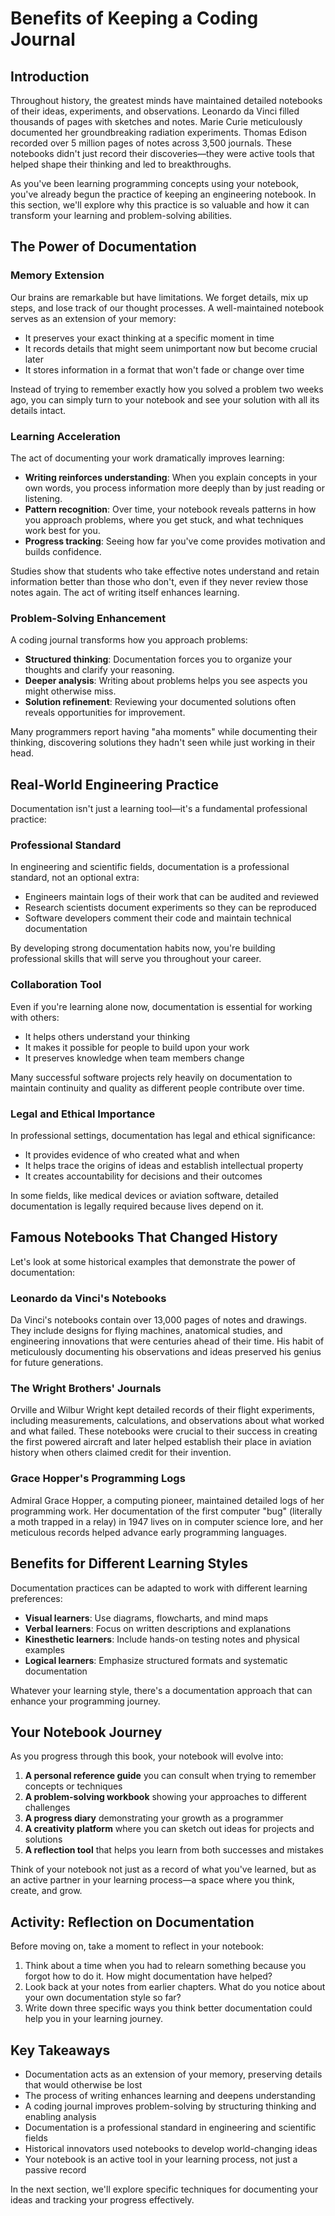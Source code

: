 # Benefits of Keeping a Coding Journal

## Introduction

Throughout history, the greatest minds have maintained detailed notebooks of their ideas, experiments, and observations. Leonardo da Vinci filled thousands of pages with sketches and notes. Marie Curie meticulously documented her groundbreaking radiation experiments. Thomas Edison recorded over 5 million pages of notes across 3,500 journals. These notebooks didn't just record their discoveries—they were active tools that helped shape their thinking and led to breakthroughs.

As you've been learning programming concepts using your notebook, you've already begun the practice of keeping an engineering notebook. In this section, we'll explore why this practice is so valuable and how it can transform your learning and problem-solving abilities.

## The Power of Documentation

### Memory Extension

Our brains are remarkable but have limitations. We forget details, mix up steps, and lose track of our thought processes. A well-maintained notebook serves as an extension of your memory:

- It preserves your exact thinking at a specific moment in time
- It records details that might seem unimportant now but become crucial later
- It stores information in a format that won't fade or change over time

Instead of trying to remember exactly how you solved a problem two weeks ago, you can simply turn to your notebook and see your solution with all its details intact.

### Learning Acceleration

The act of documenting your work dramatically improves learning:

- **Writing reinforces understanding**: When you explain concepts in your own words, you process information more deeply than by just reading or listening.
- **Pattern recognition**: Over time, your notebook reveals patterns in how you approach problems, where you get stuck, and what techniques work best for you.
- **Progress tracking**: Seeing how far you've come provides motivation and builds confidence.

Studies show that students who take effective notes understand and retain information better than those who don't, even if they never review those notes again. The act of writing itself enhances learning.

### Problem-Solving Enhancement

A coding journal transforms how you approach problems:

- **Structured thinking**: Documentation forces you to organize your thoughts and clarify your reasoning.
- **Deeper analysis**: Writing about problems helps you see aspects you might otherwise miss.
- **Solution refinement**: Reviewing your documented solutions often reveals opportunities for improvement.

Many programmers report having "aha moments" while documenting their thinking, discovering solutions they hadn't seen while just working in their head.

## Real-World Engineering Practice

Documentation isn't just a learning tool—it's a fundamental professional practice:

### Professional Standard

In engineering and scientific fields, documentation is a professional standard, not an optional extra:

- Engineers maintain logs of their work that can be audited and reviewed
- Research scientists document experiments so they can be reproduced
- Software developers comment their code and maintain technical documentation

By developing strong documentation habits now, you're building professional skills that will serve you throughout your career.

### Collaboration Tool

Even if you're learning alone now, documentation is essential for working with others:

- It helps others understand your thinking
- It makes it possible for people to build upon your work
- It preserves knowledge when team members change

Many successful software projects rely heavily on documentation to maintain continuity and quality as different people contribute over time.

### Legal and Ethical Importance

In professional settings, documentation has legal and ethical significance:

- It provides evidence of who created what and when
- It helps trace the origins of ideas and establish intellectual property
- It creates accountability for decisions and their outcomes

In some fields, like medical devices or aviation software, detailed documentation is legally required because lives depend on it.

## Famous Notebooks That Changed History

Let's look at some historical examples that demonstrate the power of documentation:

### Leonardo da Vinci's Notebooks

Da Vinci's notebooks contain over 13,000 pages of notes and drawings. They include designs for flying machines, anatomical studies, and engineering innovations that were centuries ahead of their time. His habit of meticulously documenting his observations and ideas preserved his genius for future generations.

### The Wright Brothers' Journals

Orville and Wilbur Wright kept detailed records of their flight experiments, including measurements, calculations, and observations about what worked and what failed. These notebooks were crucial to their success in creating the first powered aircraft and later helped establish their place in aviation history when others claimed credit for their invention.

### Grace Hopper's Programming Logs

Admiral Grace Hopper, a computing pioneer, maintained detailed logs of her programming work. Her documentation of the first computer "bug" (literally a moth trapped in a relay) in 1947 lives on in computer science lore, and her meticulous records helped advance early programming languages.

## Benefits for Different Learning Styles

Documentation practices can be adapted to work with different learning preferences:

- **Visual learners**: Use diagrams, flowcharts, and mind maps
- **Verbal learners**: Focus on written descriptions and explanations
- **Kinesthetic learners**: Include hands-on testing notes and physical examples
- **Logical learners**: Emphasize structured formats and systematic documentation

Whatever your learning style, there's a documentation approach that can enhance your programming journey.

## Your Notebook Journey

As you progress through this book, your notebook will evolve into:

1. **A personal reference guide** you can consult when trying to remember concepts or techniques
2. **A problem-solving workbook** showing your approaches to different challenges
3. **A progress diary** demonstrating your growth as a programmer
4. **A creativity platform** where you can sketch out ideas for projects and solutions
5. **A reflection tool** that helps you learn from both successes and mistakes

Think of your notebook not just as a record of what you've learned, but as an active partner in your learning process—a space where you think, create, and grow.

## Activity: Reflection on Documentation

Before moving on, take a moment to reflect in your notebook:

1. Think about a time when you had to relearn something because you forgot how to do it. How might documentation have helped?
2. Look back at your notes from earlier chapters. What do you notice about your own documentation style so far?
3. Write down three specific ways you think better documentation could help you in your learning journey.

## Key Takeaways

- Documentation acts as an extension of your memory, preserving details that would otherwise be lost
- The process of writing enhances learning and deepens understanding
- A coding journal improves problem-solving by structuring thinking and enabling analysis
- Documentation is a professional standard in engineering and scientific fields
- Historical innovators used notebooks to develop world-changing ideas
- Your notebook is an active tool in your learning process, not just a passive record

In the next section, we'll explore specific techniques for documenting your ideas and tracking your progress effectively.
